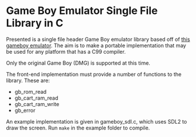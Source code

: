 Game Boy Emulator Single File Library in C
==========================================

Presented is a single file header Game Boy emulator library based off of [this
gameboy emulator](https://github.com/gregtour/gameboy). The aim is to make a
portable implementation that may be used for any platform that has a C99
compiler.

Only the original Game Boy (DMG) is supported at this time.

The front-end implementation must provide a number of functions to the library.
These are:

- gb_rom_read
- gb_cart_ram_read
- gb_cart_ram_write
- gb_error

An example implementation is given in gameboy_sdl.c, which uses SDL2 to draw the
screen. Run `make` in the example folder to compile.
